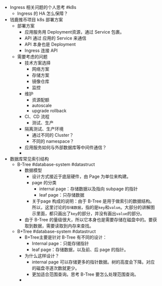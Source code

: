 - Ingress 相关问题的个人思考 #k8s
	- Ingress 的 HA 怎么保障？
- 钱鹿推币项目 k8s 部署方案
	- 部署方案
		- 应用服务用 Deployment资源，通过 Service 包裹。
		- API 通过 应用的 Service 来通信
		- API 本身也是 Deployment
		- Ingress 连接 API
	- 需要考虑的问题
		- 技术方案选择
			- 网络方案
			- 存储方案
			- 镜像仓库
			- 监控
		- 维护
			- 资源配额
			- autoscale
			- upgrade rollback
		- CI、CD 流程
			- 测试、生产
		- 隔离测试、生产环境
			- 通过不同的 Cluster？
			- 不同的 namespace？
		- 应用服务如何与外部数据库等中间件通信？
		-
- 数据库常见索引结构
	- B-Tree #database-system #datastruct
		- 数据模型
			- 设计方式接近于底层硬件，由 Page 为单位来构建。
			- page 的分类
				- internal page：存储数据以及指向 subpage 的指针
				- leaf page：只存储数据
			- 关于page 构成的说明：由于 B-Tree 是用于做索引的数据结构。所以，这里讨论的`存储数据`，指的是`key`和`value`。大部分的讲解图示里面，都只画出了`key`的部分，并没有画出`value`的部分。
		- 由于 B-Tree 的量级很大，所以它本身也是需要存储在磁盘中的。要获取到数据，需要读取到内存来查找。
	- B+Tree #database-system #datastruct
		- B+Tree主要是针对 B-Tree 有不同的设计：
			- Internal page：只能存储指针
			- leaf page：存储数据，以及前、后 page 的指针。
		- 为什么这样设计？
			- internal page 可以存储更多的指针数据。树的高度会下降。对应的磁盘寻道次数就更少。
			- 更加适合范围查询。思考 B-Tree 要怎么处理范围查询。
		-